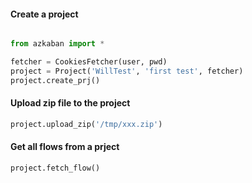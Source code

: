 
#### Create a project

```py

from azkaban import *

fetcher = CookiesFetcher(user, pwd)
project = Project('WillTest', 'first test', fetcher)
project.create_prj()

```


#### Upload zip file to the project

```py
project.upload_zip('/tmp/xxx.zip')
```

#### Get all flows from a prject

```py
project.fetch_flow()
```
